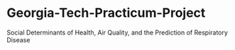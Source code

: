 # Georgia-Tech-Practicum-Project
Social Determinants of Health, Air Quality, and the Prediction of Respiratory Disease
